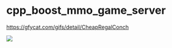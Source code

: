 # cpp_boost_mmo_game_server

https://gfycat.com/gifs/detail/CheapRegalConch


![](https://thumbs.gfycat.com/CheapRegalConch-size_restricted.gif)
